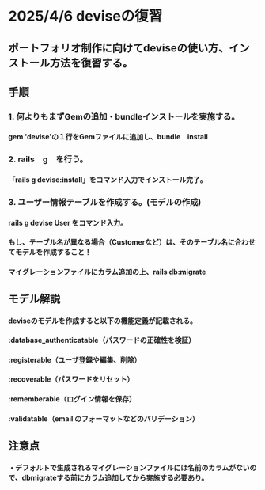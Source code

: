 # 2025/4/6 deviseの復習
## ポートフォリオ制作に向けてdeviseの使い方、インストール方法を復習する。
## 手順
### 1. 何よりもまずGemの追加・bundleインストールを実施する。
#### gem 'devise'の１行をGemファイルに追加し、bundle　install
### 2. rails　g　を行う。
#### 「rails g devise:install」をコマンド入力でインストール完了。
### 3. ユーザー情報テーブルを作成する。(モデルの作成)
#### rails g devise User をコマンド入力。
#### もし、テーブル名が異なる場合（Customerなど）は、そのテーブル名に合わせてモデルを作成すること！
#### マイグレーションファイルにカラム追加の上、rails db:migrate

## モデル解説
#### deviseのモデルを作成すると以下の機能定義が記載される。
#### :database_authenticatable（パスワードの正確性を検証）
#### :registerable（ユーザ登録や編集、削除）
#### :recoverable（パスワードをリセット）
#### :rememberable（ログイン情報を保存）
#### :validatable（email のフォーマットなどのバリデーション）

## 注意点
#### ・デフォルトで生成されるマイグレーションファイルには名前のカラムがないので、dbmigrateする前にカラム追加してから実施する必要あり。
